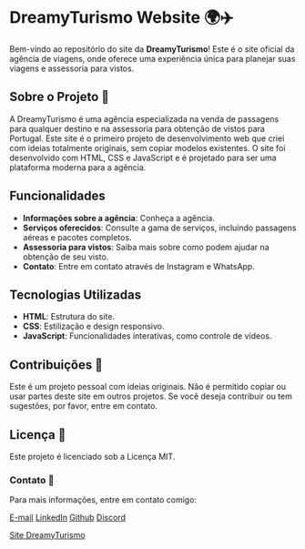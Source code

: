 # DreamyTurismo Website 🌍✈️

Bem-vindo ao repositório do site da **DreamyTurismo**! Este é o site oficial da agência de viagens, onde oferece uma experiência única para planejar suas viagens e assessoria para vistos.

## Sobre o Projeto 🚀

A DreamyTurismo é uma agência especializada na venda de passagens para qualquer destino e na assessoria para obtenção de vistos para Portugal. Este site é o primeiro projeto de desenvolvimento web que criei com ideias totalmente originais, sem copiar modelos existentes. O site foi desenvolvido com HTML, CSS e JavaScript e é projetado para ser uma plataforma moderna para a agência.

## Funcionalidades

- **Informações sobre a agência**: Conheça a agência.
- **Serviços oferecidos**: Consulte a gama de serviços, incluindo passagens aéreas e pacotes completos.
- **Assessoria para vistos**: Saiba mais sobre como podem ajudar na obtenção de seu visto.
- **Contato**: Entre em contato através de Instagram e WhatsApp.

## Tecnologias Utilizadas

- **HTML**: Estrutura do site.
- **CSS**: Estilização e design responsivo.
- **JavaScript**: Funcionalidades interativas, como controle de vídeos.

## Contribuições 🤝

Este é um projeto pessoal com ideias originais. Não é permitido copiar ou usar partes deste site em outros projetos. Se você deseja contribuir ou tem sugestões, por favor, entre em contato.

## Licença 📜
Este projeto é licenciado sob a Licença MIT.

### Contato 📧

Para mais informações, entre em contato comigo:

[E-mail](nathsantos.ti@gmail.com)
[LinkedIn](www.linkedin.com/in/nathalia-santos-757b21300) 
[Github](https://github.com/NathSantos2024)
[Discord](https://discord.gg/s5cQJqe4)

[Site DreamyTurismo](https://nathsantos2024.github.io/Site_Dreamyturismo)
